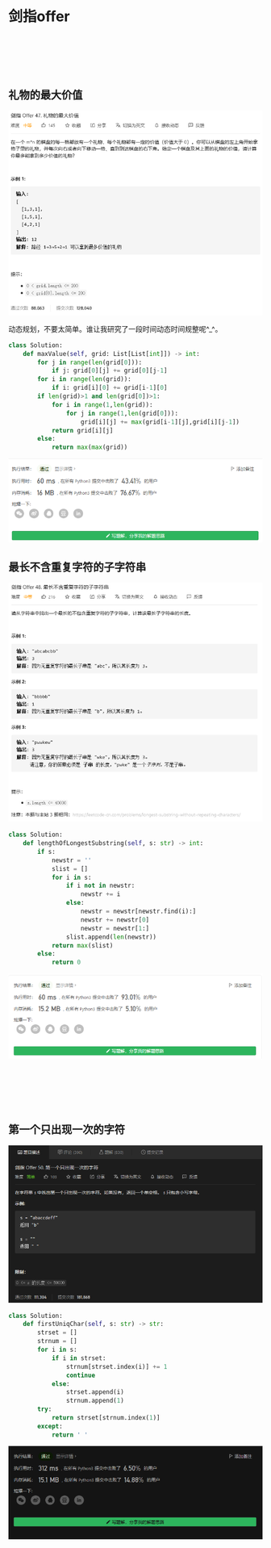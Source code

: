 # 剑指offer

## 

![]()

```python

```

![]()

## 礼物的最大价值

![](./images/047.png)

动态规划，不要太简单。谁让我研究了一段时间动态时间规整呢^_^。

```python
class Solution:
    def maxValue(self, grid: List[List[int]]) -> int:
        for j in range(len(grid[0])):
            if j: grid[0][j] += grid[0][j-1]
        for i in range(len(grid)):
            if i: grid[i][0] += grid[i-1][0]
        if len(grid)>1 and len(grid[0])>1:
            for i in range(1,len(grid)):
                for j in range(1,len(grid[0])):
                    grid[i][j] += max(grid[i-1][j],grid[i][j-1])
            return grid[i][j]
        else:
            return max(max(grid))
```

![](./images/047_.png)

## 最长不含重复字符的子字符串

![](./images/048.png)

```python
class Solution:
    def lengthOfLongestSubstring(self, s: str) -> int:
        if s:
            newstr = ''
            slist = []
            for i in s:
                if i not in newstr:
                    newstr += i
                else:
                    newstr = newstr[newstr.find(i):]
                    newstr += newstr[0]
                    newstr = newstr[1:]
                slist.append(len(newstr))
            return max(slist)
        else:
            return 0
```

![](./images/048_.png)

## 

![]()

```python

```

![]()

## 第一个只出现一次的字符

![](./images/050.png)

```python
class Solution:
    def firstUniqChar(self, s: str) -> str:
        strset = []
        strnum = []
        for i in s:
            if i in strset:
                strnum[strset.index(i)] += 1
                continue
            else:
                strset.append(i)
                strnum.append(1)
        try:
            return strset[strnum.index(1)]
        except:
            return ' '
```

![](./images/050_.png)